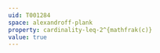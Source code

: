 ```yaml
---
uid: T001284
space: alexandroff-plank
property: cardinality-leq-2^{mathfrak(c)}
value: true
---
```

